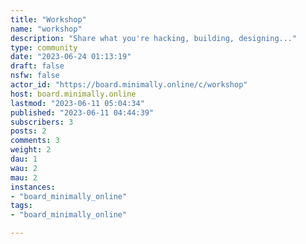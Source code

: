 ```yaml
---
title: "Workshop" 
name: "workshop"
description: "Share what you're hacking, building, designing..."
type: community
date: "2023-06-24 01:13:19"
draft: false
nsfw: false
actor_id: "https://board.minimally.online/c/workshop"
host: board.minimally.online
lastmod: "2023-06-11 05:04:34"
published: "2023-06-11 04:44:39"
subscribers: 3
posts: 2
comments: 3
weight: 2
dau: 1
wau: 2
mau: 2
instances:
- "board_minimally_online"
tags: 
- "board_minimally_online"

---
```


